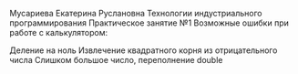 Мусариева Екатерина Руслановна Технологии индустриального программирования Практическое занятие №1 Возможные ошибки при работе с калькулятором:

Деление на ноль
Извлечение квадратного корня из отрицательного числа
Слишком большое число, переполнение double
